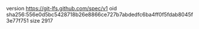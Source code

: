 version https://git-lfs.github.com/spec/v1
oid sha256:556e0d5bc5428718b26e8866ce727b7abdedfc6ba4ff0f5fdab8045f3e77f751
size 2917
